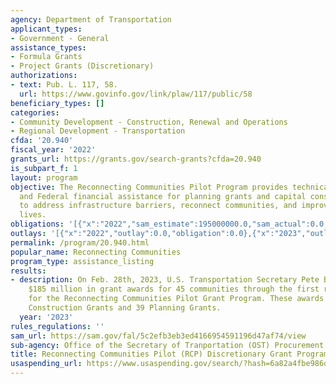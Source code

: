 ```yaml
---
agency: Department of Transportation
applicant_types:
- Government - General
assistance_types:
- Formula Grants
- Project Grants (Discretionary)
authorizations:
- text: Pub. L. 117, 58.
  url: https://www.govinfo.gov/link/plaw/117/public/58
beneficiary_types: []
categories:
- Community Development - Construction, Renewal and Operations
- Regional Development - Transportation
cfda: '20.940'
fiscal_year: '2022'
grants_url: https://grants.gov/search-grants?cfda=20.940
is_subpart_f: 1
layout: program
objective: The Reconnecting Communities Pilot Program provides technical assistance
  and Federal financial assistance for planning grants and capital construction grants
  to address infrastructure barriers, reconnect communities, and improve peoples’
  lives.
obligations: '[{"x":"2022","sam_estimate":195000000.0,"sam_actual":0.0,"usa_spending_actual":0.0},{"x":"2023","sam_estimate":185000000.0,"sam_actual":0.0,"usa_spending_actual":0.0},{"x":"2024","sam_estimate":198000000.0,"sam_actual":0.0,"usa_spending_actual":34349716.0}]'
outlays: '[{"x":"2022","outlay":0.0,"obligation":0.0},{"x":"2023","outlay":0.0,"obligation":0.0},{"x":"2024","outlay":17205.62,"obligation":34349716.0}]'
permalink: /program/20.940.html
popular_name: Reconnecting Communities
program_type: assistance_listing
results:
- description: On Feb. 28th, 2023, U.S. Transportation Secretary Pete Buttigieg announced
    $185 million in grant awards for 45 communities through the first round of funding
    for the Reconnecting Communities Pilot Grant Program. These awards include 6 Capital
    Construction Grants and 39 Planning Grants.
  year: '2023'
rules_regulations: ''
sam_url: https://sam.gov/fal/5c2efb3eb3ed4166954591196d47af74/view
sub-agency: Office of the Secretary of Tranportation (OST) Procurement Operations
title: Reconnecting Communities Pilot (RCP) Discretionary Grant Program
usaspending_url: https://www.usaspending.gov/search/?hash=6a82a4fbe986d069916363cd58e80869
---
```

